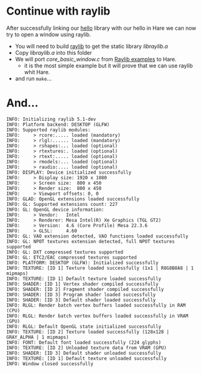 # Continue with raylib

After successfully linking our [hello](https://github.com/gthvn1/hare_playground/tree/master/hello)
library with our hello in Hare we can now try to open a window using raylib.

- You will need to build [raylib](https://www.raylib.com/) to get the static library *libraylib.a*
- Copy *libraylib.a* into this folder
- We will port *core_basic_window.c* from [Raylib examples](https://www.raylib.com/examples.html) to Hare.
  - it is the most simple example but it will prove that we can use raylib whit Hare.
- and run `make`...

# And...

```
INFO: Initializing raylib 5.1-dev
INFO: Platform backend: DESKTOP (GLFW)
INFO: Supported raylib modules:
INFO:     > rcore:..... loaded (mandatory)
INFO:     > rlgl:...... loaded (mandatory)
INFO:     > rshapes:... loaded (optional)
INFO:     > rtextures:. loaded (optional)
INFO:     > rtext:..... loaded (optional)
INFO:     > rmodels:... loaded (optional)
INFO:     > raudio:.... loaded (optional)
INFO: DISPLAY: Device initialized successfully
INFO:     > Display size: 1920 x 1080
INFO:     > Screen size:  800 x 450
INFO:     > Render size:  800 x 450
INFO:     > Viewport offsets: 0, 0
INFO: GLAD: OpenGL extensions loaded successfully
INFO: GL: Supported extensions count: 227
INFO: GL: OpenGL device information:
INFO:     > Vendor:   Intel
INFO:     > Renderer: Mesa Intel(R) Xe Graphics (TGL GT2)
INFO:     > Version:  4.6 (Core Profile) Mesa 22.3.6
INFO:     > GLSL:     4.60
INFO: GL: VAO extension detected, VAO functions loaded successfully
INFO: GL: NPOT textures extension detected, full NPOT textures supported
INFO: GL: DXT compressed textures supported
INFO: GL: ETC2/EAC compressed textures supported
INFO: PLATFORM: DESKTOP (GLFW): Initialized successfully
INFO: TEXTURE: [ID 1] Texture loaded successfully (1x1 | R8G8B8A8 | 1 mipmaps)
INFO: TEXTURE: [ID 1] Default texture loaded successfully
INFO: SHADER: [ID 1] Vertex shader compiled successfully
INFO: SHADER: [ID 2] Fragment shader compiled successfully
INFO: SHADER: [ID 3] Program shader loaded successfully
INFO: SHADER: [ID 3] Default shader loaded successfully
INFO: RLGL: Render batch vertex buffers loaded successfully in RAM (CPU)
INFO: RLGL: Render batch vertex buffers loaded successfully in VRAM (GPU)
INFO: RLGL: Default OpenGL state initialized successfully
INFO: TEXTURE: [ID 2] Texture loaded successfully (128x128 | GRAY_ALPHA | 1 mipmaps)
INFO: FONT: Default font loaded successfully (224 glyphs)
INFO: TEXTURE: [ID 2] Unloaded texture data from VRAM (GPU)
INFO: SHADER: [ID 3] Default shader unloaded successfully
INFO: TEXTURE: [ID 1] Default texture unloaded successfully
INFO: Window closed successfully
```
